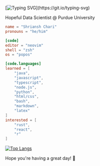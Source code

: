 [![Typing SVG](https://readme-typing-svg.herokuapp.com?color=%2336BCF7&lines=Hi%2C+I+am+Shriansh+Chari!)](https://git.io/typing-svg)

Hopeful Data Scientist @ Purdue University

```toml
name = "Shriansh Chari"
pronouns = "he/him"

[code]
editor = "neovim"
shell = "zsh"
os = "popos"

[code.languages]
learned = [
	"java",
	"javascript",
	"typescript",
	"node.js",
	"python",
	"html/css",
	"bash",
	"markdown",
	"latex"
]
interested = [
	"rust",
	"react",
	"r"
]
```

[![Top Langs](https://github-readme-stats.vercel.app/api/top-langs/?username=shrianshChari&theme=onedark&show_icons=true)](https://github.com/anuraghazra/github-readme-stats)

Hope you're having a great day! :wave:
<!--
**shrianshChari/shrianshChari** is a ✨ _special_ ✨ repository because its `README.md` (this file) appears on your GitHub profile.

Here are some ideas to get you started:

- 🔭 I’m currently working on ...
- 🌱 I’m currently learning ...
- 👯 I’m looking to collaborate on ...
- 🤔 I’m looking for help with ...
- 💬 Ask me about ...
- 📫 How to reach me: ...
- 😄 Pronouns: ...
- ⚡ Fun fact: ...
-->
